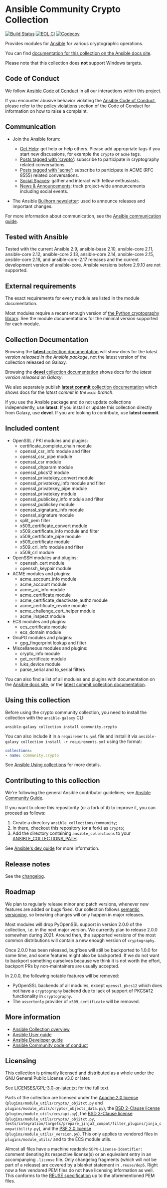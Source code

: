 <!--
Copyright (c) Ansible Project
GNU General Public License v3.0+ (see LICENSES/GPL-3.0-or-later.txt or https://www.gnu.org/licenses/gpl-3.0.txt)
SPDX-License-Identifier: GPL-3.0-or-later
-->

# Ansible Community Crypto Collection

[![Build Status](https://dev.azure.com/ansible/community.crypto/_apis/build/status/CI?branchName=main)](https://dev.azure.com/ansible/community.crypto/_build?definitionId=21)
[![EOL CI](https://github.com/ansible-collections/community.crypto/workflows/EOL%20CI/badge.svg?event=push)](https://github.com/ansible-collections/community.crypto/actions)
[![Codecov](https://img.shields.io/codecov/c/github/ansible-collections/community.crypto)](https://codecov.io/gh/ansible-collections/community.crypto)

Provides modules for [Ansible](https://www.ansible.com/community) for various cryptographic operations.

You can find [documentation for this collection on the Ansible docs site](https://docs.ansible.com/ansible/latest/collections/community/crypto/).

Please note that this collection does **not** support Windows targets.

## Code of Conduct

We follow [Ansible Code of Conduct](https://docs.ansible.com/ansible/latest/community/code_of_conduct.html) in all our interactions within this project.

If you encounter abusive behavior violating the [Ansible Code of Conduct](https://docs.ansible.com/ansible/latest/community/code_of_conduct.html), please refer to the [policy violations](https://docs.ansible.com/ansible/latest/community/code_of_conduct.html#policy-violations) section of the Code of Conduct for information on how to raise a complaint.

## Communication

* Join the Ansible forum:
  * [Get Help](https://forum.ansible.com/c/help/6): get help or help others. Please add appropriate tags if you start new discussions, for example the `crypto` or `acme` tags.
  * [Posts tagged with 'crypto'](https://forum.ansible.com/tag/crypto): subscribe to participate in cryptography related conversations.
  * [Posts tagged with 'acme'](https://forum.ansible.com/tag/acme): subscribe to participate in ACME (RFC 8555) related conversations.
  * [Social Spaces](https://forum.ansible.com/c/chat/4): gather and interact with fellow enthusiasts.
  * [News & Announcements](https://forum.ansible.com/c/news/5): track project-wide announcements including social events.

* The Ansible [Bullhorn newsletter](https://docs.ansible.com/ansible/devel/community/communication.html#the-bullhorn): used to announce releases and important changes.

For more information about communication, see the [Ansible communication guide](https://docs.ansible.com/ansible/devel/community/communication.html).

## Tested with Ansible

Tested with the current Ansible 2.9, ansible-base 2.10, ansible-core 2.11, ansible-core 2.12, ansible-core 2.13, ansible-core 2.14, ansible-core 2.15, ansible-core 2.16, and ansible-core-2.17 releases and the current development version of ansible-core. Ansible versions before 2.9.10 are not supported.

## External requirements

The exact requirements for every module are listed in the module documentation. 

Most modules require a recent enough version of [the Python cryptography library](https://pypi.org/project/cryptography/). See the module documentations for the minimal version supported for each module.

## Collection Documentation

Browsing the [**latest** collection documentation](https://docs.ansible.com/ansible/latest/collections/community/crypto) will show docs for the _latest version released in the Ansible package_, not the latest version of the collection released on Galaxy.

Browsing the [**devel** collection documentation](https://docs.ansible.com/ansible/devel/collections/community/crypto) shows docs for the _latest version released on Galaxy_.

We also separately publish [**latest commit** collection documentation](https://ansible-collections.github.io/community.crypto/branch/main/) which shows docs for the _latest commit in the `main` branch_.

If you use the Ansible package and do not update collections independently, use **latest**. If you install or update this collection directly from Galaxy, use **devel**. If you are looking to contribute, use **latest commit**.

## Included content

- OpenSSL / PKI modules and plugins:
  - certificate_complete_chain module
  - openssl_csr_info module and filter
  - openssl_csr_pipe module
  - openssl_csr module
  - openssl_dhparam module
  - openssl_pkcs12 module
  - openssl_privatekey_convert module
  - openssl_privatekey_info module and filter
  - openssl_privatekey_pipe module
  - openssl_privatekey module
  - openssl_publickey_info module and filter
  - openssl_publickey module
  - openssl_signature_info module
  - openssl_signature module
  - split_pem filter
  - x509_certificate_convert module
  - x509_certificate_info module and filter
  - x509_certificate_pipe module
  - x509_certificate module
  - x509_crl_info module and filter
  - x509_crl module
- OpenSSH modules and plugins:
  - openssh_cert module
  - openssh_keypair module
- ACME modules and plugins:
  - acme_account_info module
  - acme_account module
  - acme_ari_info module
  - acme_certificate module
  - acme_certificate_deactivate_authz module
  - acme_certificate_revoke module
  - acme_challenge_cert_helper module
  - acme_inspect module
- ECS modules and plugins:
  - ecs_certificate module
  - ecs_domain module
- GnuPG modules and plugins:
  - gpg_fingerprint lookup and filter
- Miscellaneous modules and plugins:
  - crypto_info module
  - get_certificate module
  - luks_device module
  - parse_serial and to_serial filters

You can also find a list of all modules and plugins with documentation on the [Ansible docs site](https://docs.ansible.com/ansible/latest/collections/community/crypto/), or the [latest commit collection documentation](https://ansible-collections.github.io/community.crypto/branch/main/).

## Using this collection

Before using the crypto community collection, you need to install the collection with the `ansible-galaxy` CLI:

    ansible-galaxy collection install community.crypto

You can also include it in a `requirements.yml` file and install it via `ansible-galaxy collection install -r requirements.yml` using the format:

```yaml
collections:
- name: community.crypto
```

See [Ansible Using collections](https://docs.ansible.com/ansible/latest/user_guide/collections_using.html) for more details.

## Contributing to this collection

<!--Describe how the community can contribute to your collection. At a minimum, include how and where users can create issues to report problems or request features for this collection.  List contribution requirements, including preferred workflows and necessary testing, so you can benefit from community PRs. If you are following general Ansible contributor guidelines, you can link to - [Ansible Community Guide](https://docs.ansible.com/ansible/latest/community/index.html). -->

We're following the general Ansible contributor guidelines; see [Ansible Community Guide](https://docs.ansible.com/ansible/latest/community/index.html).

If you want to clone this repositority (or a fork of it) to improve it, you can proceed as follows:
1. Create a directory `ansible_collections/community`;
2. In there, checkout this repository (or a fork) as `crypto`;
3. Add the directory containing `ansible_collections` to your [ANSIBLE_COLLECTIONS_PATH](https://docs.ansible.com/ansible/latest/reference_appendices/config.html#collections-paths).

See [Ansible's dev guide](https://docs.ansible.com/ansible/devel/dev_guide/developing_collections.html#contributing-to-collections) for more information.

## Release notes

See the [changelog](https://github.com/ansible-collections/community.crypto/blob/main/CHANGELOG.md).

## Roadmap

We plan to regularly release minor and patch versions, whenever new features are added or bugs fixed. Our collection follows [semantic versioning](https://semver.org/), so breaking changes will only happen in major releases.

Most modules will drop PyOpenSSL support in version 2.0.0 of the collection, i.e. in the next major version. We currently plan to release 2.0.0 somewhen during 2021. Around then, the supported versions of the most common distributions will contain a new enough version of ``cryptography``.

Once 2.0.0 has been released, bugfixes will still be backported to 1.0.0 for some time, and some features might also be backported. If we do not want to backport something ourselves because we think it is not worth the effort, backport PRs by non-maintainers are usually accepted.

In 2.0.0, the following notable features will be removed:
* PyOpenSSL backends of all modules, except ``openssl_pkcs12`` which does not have a ``cryptography`` backend due to lack of support of PKCS#12 functionality in ``cryptography``.
* The ``assertonly`` provider of ``x509_certificate`` will be removed.

## More information

- [Ansible Collection overview](https://github.com/ansible-collections/overview)
- [Ansible User guide](https://docs.ansible.com/ansible/latest/user_guide/index.html)
- [Ansible Developer guide](https://docs.ansible.com/ansible/latest/dev_guide/index.html)
- [Ansible Community code of conduct](https://docs.ansible.com/ansible/latest/community/code_of_conduct.html)

## Licensing

This collection is primarily licensed and distributed as a whole under the GNU General Public License v3.0 or later.

See [LICENSES/GPL-3.0-or-later.txt](https://github.com/ansible-collections/community.crypto/blob/main/COPYING) for the full text.

Parts of the collection are licensed under the [Apache 2.0 license](https://github.com/ansible-collections/community.crypto/blob/main/LICENSES/Apache-2.0.txt) (`plugins/module_utils/crypto/_obj2txt.py` and `plugins/module_utils/crypto/_objects_data.py`), the [BSD 2-Clause license](https://github.com/ansible-collections/community.crypto/blob/main/LICENSES/BSD-2-Clause.txt) (`plugins/module_utils/ecs/api.py`), the [BSD 3-Clause license](https://github.com/ansible-collections/community.crypto/blob/main/LICENSES/BSD-3-Clause.txt) (`plugins/module_utils/crypto/_obj2txt.py`, `tests/integration/targets/prepare_jinja2_compat/filter_plugins/jinja_compatibility.py`), and the [PSF 2.0 license](https://github.com/ansible-collections/community.crypto/blob/main/LICENSES/PSF-2.0.txt) (`plugins/module_utils/_version.py`). This only applies to vendored files in ``plugins/module_utils/`` and to the ECS module utils.

Almost all files have a machine readable `SDPX-License-Identifier:` comment denoting its respective license(s) or an equivalent entry in an accompanying `.license` file. Only changelog fragments (which will not be part of a release) are covered by a blanket statement in `.reuse/dep5`. Right now a few vendored PEM files do not have licensing information as well. This conforms to the [REUSE specification](https://reuse.software/spec/) up to the aforementioned PEM files.

